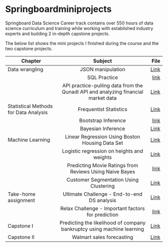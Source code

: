 # Springboardminiprojects
Springboard Data Science Career track contains over 550 hours of data science curriculum and training while working with established industry experts and building 2 in-depth capstone projects.

The below list shows the mini projects I finished during the course and the two capstone projects.

| Chapter       | Subject                                                     | File  |
| ------------- |:-----------------------------------------------------------:| -----:|
| Data wrangling|JSON manipulation        | [Link](https://github.com/lqw110/Springboardminiprojects/tree/master/5.2%20JSON%20Based%20Data%20Exercise) |
|               | SQL Practice            | [link](https://github.com/lqw110/Springboardminiprojects/tree/master/5.3%20SQL%20Practice) |
|               |API practice-pulling data from the Qunadl API and analyzing financial market data  |[Link](https://github.com/lqw110/Springboardminiprojects/tree/master/5.4%20API%20Mini-Project)|
| Statistical Methods for Data Analysis|Frequentist Statistics       | [Link](https://github.com/lqw110/Springboardminiprojects/tree/master/8.1frequntist) |
|               | Bootstrap Inference            | [link](https://github.com/lqw110/Springboardminiprojects/tree/master/8.2%20Bootstrap%20Statistics) |
|               |Bayesian Inference |[Link](https://github.com/lqw110/Springboardminiprojects/tree/master/8.3%20Bayesian%20Inference)|
| Machine Learning |Linear Regression Using Boston Housing Data Set |[Link](https://github.com/lqw110/Springboardminiprojects/tree/master/10.1%20Linear%20Regression%20Using%20Boston%20Housing%20Data%20Set)|
|                  |Logistic regression on heights and weights       | [Link](https://github.com/lqw110/Springboardminiprojects/tree/master/10.1%20Heights%20and%20Weights%20Using%20Logistic%20Regression) |
|               | Predicting Movie Ratings from Reviews Using Naive Bayes         | [link](https://github.com/lqw110/Springboardminiprojects/tree/master/10.3%20Predicting%20Movie%20Ratings%20from%20Reviews%20Using%20Naive%20Bayes) |
|               |Customer Segmentation Using Clustering|[Link](https://github.com/lqw110/Springboardminiprojects/tree/master/10.5%20Customer%20Segmentation%20Using%20Clustering)|
|Take-home assignment        |Ultimate Challenge - End-to-end DS analysis      | [Link](https://github.com/lqw110/Springboardminiprojects/tree/master/take-home%20assignment/ultimate) |
|               | Relax Challenge - Important factors for prediction         | [link](https://github.com/lqw110/Springboardminiprojects/tree/master/take-home%20assignment/relax) |
|Capstone I               |Predicting the likelihood of company bankruptcy using machine learning|[Link](https://github.com/lqw110/capstoneproject1)|
|Capstone II              |Walmart sales forecasting|[Link](https://github.com/lqw110/capstoneproject2)|
